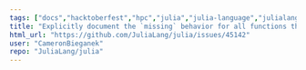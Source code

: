 ```yaml
---
tags: ["docs","hacktoberfest","hpc","julia","julia-language","julialang","machine-learning","numerical","programming-language","science","scientific"]
title: "Explicitly document the `missing` behavior for all functions that handle `missing` values"
html_url: "https://github.com/JuliaLang/julia/issues/45142"
user: "CameronBieganek"
repo: "JuliaLang/julia"
---
```


